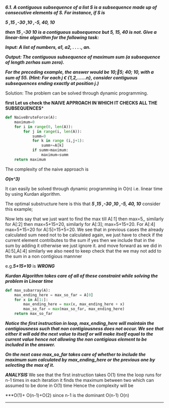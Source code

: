 ***6.1. A contiguous subsequence of a list S is a subsequence made up of consecutive elements of S. For
instance, if S is***

***5 ,15 ,-30 ,10 ,-5, 40, 10***

***then 15 ,-30 10 is a contiguous subsequence but 5, 15, 40 is not. Give a linear-time algorithm for
the following task:***


***Input: A list of numbers, a1, a2, . . . ., an.***


***Output: The contiguous subsequence of maximum sum (a subsequence of length zerhas sum zero).***


***For the preceding example, the answer would be 10;􀀀5; 40; 10, with a sum of 55.
(Hint: For each j Ꞓ {1,2,……n}, consider contiguous subsequences ending exactly at position j.)***




Solution: The problem can be solved through dynamic programming.

**first Let us check the NAIVE APPROACH IN WHICH IT CHECKS ALL THE SUBSEQUENCES***
```py
def NaiveBruteForce(A):
	maximum=0
	for i in range(0, len(A)):
		for j in range(i, len(A)):
			summ=0
			for k in range (i,j+1):
				summ+=A[k]
			if summ>maximum:
				maximum=summ
	return maximum
```
The complexity of the naive approach is 

***O(n^3)***


It can easily be solved through dynamic programming in O(n) i.e. linear time by using Kurdan algorithm.

The optimal substructure here is this that ***5 ,15 ,-30 ,10 ,-5, 40, 10*** consider this example;


Now lets say that we just want to find the max till A[:1] then max=5,, similarly for A[:2] then max=5+15=20, 
similarly for A[:3]; max=5+15=20. For A[:4] max=5+15=20 for A[:5]=15+5=20. We see that in previous cases the already calculated sum need not to be calculated again, we just have to check if the current element contributes to the sum if yes then we 
include that in the sum by adding it otherwise we just ignore it. and move forward as we did in A[:5],A[:4]
similarly we also need to keep check that the we may not add to the sum in a non contigious mannner 

e.g.***5+15+10*** is ***WRONG***

***Kurdan Algorithm takes care of all of these constraint while solving the problem in Linear time*** 


```py
def max_subarray(A):
    max_ending_here = max_so_far = A[0]
    for x in A[1:]:
        max_ending_here = max(x, max_ending_here + x)
        max_so_far = max(max_so_far, max_ending_here)
    return max_so_far

```


***Notice the first instruction in loop, max_ending_here will maintain the contigiousness such that non contigiousness does not 
occur. We see that either it will add the next value to itself or will make itself equal to the current value hence not allowing the non contigious element to be included in the answer.***

***On the next case max_so_far takes care of whether to include the maximum sum calculated by max_ending_here or the previous one by selecting the max of it.***


***ANALYSIS***
We see that the first instruction takes O(1) time
the loop runs for n-1 times 
in each iteration it finds the maximum between two which can assumed to be done in O(1) time
Hence the complexity will be 


***O(1)+ O(n-1)+O(2)
since n-1 is the dominant
O(n-1)
O(n)
***

